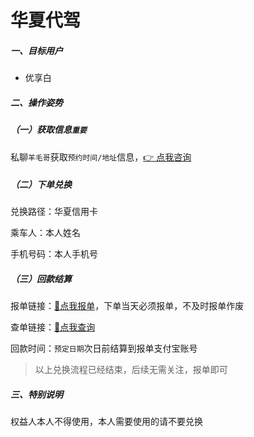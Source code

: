 # 华夏代驾

##### 一、目标用户

- 优享白

##### 二、操作姿势

##### （一）获取信息`重要`

私聊`羊毛哥`获取`预约时间/地址`信息，[👉 点我咨询](https://work.weixin.qq.com/ca/cawcdefd4b421df61a)

##### （二）下单兑换

兑换路径：华夏信用卡

乘车人：本人姓名

手机号码：本人手机号

##### （三）回款结算

报单链接：[:link:点我报单](http://u.zjkm.xyz/xGzEF)，下单当天必须报单，不及时报单作废

查单链接：[:link:点我查询](http://u.zjkm.xyz/Cr7RF)

回款时间：`预定日期`次日前结算到报单支付宝账号

> 以上兑换流程已经结束，后续无需关注，报单即可

##### 三、特别说明

权益人本人不得使用，本人需要使用的请不要兑换
